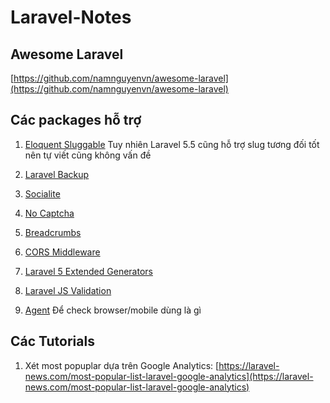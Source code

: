 # Laravel-Notes

## Awesome Laravel
[https://github.com/namnguyenvn/awesome-laravel](https://github.com/namnguyenvn/awesome-laravel)

## Các packages hỗ trợ

1. [Eloquent Sluggable](https://github.com/cviebrock/eloquent-sluggable)
Tuy nhiên Laravel 5.5 cũng hỗ trợ slug tương đối tốt nên tự viết cũng không vấn đề

2. [Laravel Backup](https://github.com/spatie/laravel-backup)

3. [Socialite](https://github.com/laravel/socialite)

4. [No Captcha](https://github.com/anhskohbo/no-captcha)

5. [Breadcrumbs](https://github.com/davejamesmiller/laravel-breadcrumbs)

6. [CORS Middleware](https://github.com/barryvdh/laravel-cors)

7. [Laravel 5 Extended Generators](https://github.com/laracasts/Laravel-5-Generators-Extended)

8. [Laravel JS Validation](https://github.com/proengsoft/laravel-jsvalidation)

9. [Agent](https://github.com/jenssegers/agent)
Để check browser/mobile dùng là gì

## Các Tutorials

1. Xét most popuplar dựa trên Google Analytics: [https://laravel-news.com/most-popular-list-laravel-google-analytics](https://laravel-news.com/most-popular-list-laravel-google-analytics)
